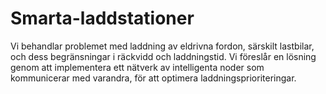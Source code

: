 # Smarta-laddstationer
Vi behandlar problemet med laddning av eldrivna fordon, särskilt lastbilar, och dess begränsningar i räckvidd och laddningstid. Vi föreslår en lösning genom att implementera ett nätverk av intelligenta noder som kommunicerar med varandra, för att optimera laddningsprioriteringar. 
